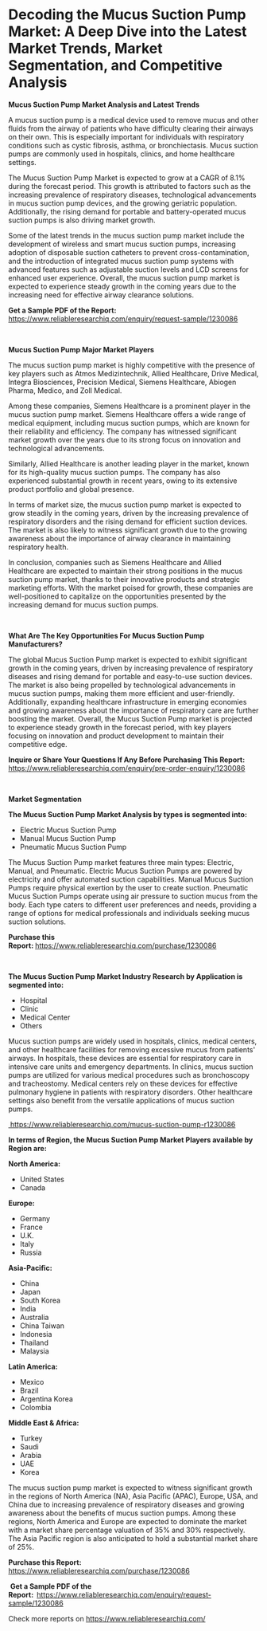 <p><h1>Decoding the Mucus Suction Pump Market: A Deep Dive into the Latest Market Trends, Market Segmentation, and Competitive Analysis</h1></p><p><strong>Mucus Suction Pump Market Analysis and Latest Trends</strong></p>
<p><p>A mucus suction pump is a medical device used to remove mucus and other fluids from the airway of patients who have difficulty clearing their airways on their own. This is especially important for individuals with respiratory conditions such as cystic fibrosis, asthma, or bronchiectasis. Mucus suction pumps are commonly used in hospitals, clinics, and home healthcare settings.</p><p>The Mucus Suction Pump Market is expected to grow at a CAGR of 8.1% during the forecast period. This growth is attributed to factors such as the increasing prevalence of respiratory diseases, technological advancements in mucus suction pump devices, and the growing geriatric population. Additionally, the rising demand for portable and battery-operated mucus suction pumps is also driving market growth.</p><p>Some of the latest trends in the mucus suction pump market include the development of wireless and smart mucus suction pumps, increasing adoption of disposable suction catheters to prevent cross-contamination, and the introduction of integrated mucus suction pump systems with advanced features such as adjustable suction levels and LCD screens for enhanced user experience. Overall, the mucus suction pump market is expected to experience steady growth in the coming years due to the increasing need for effective airway clearance solutions.</p></p>
<p><strong>Get a Sample PDF of the Report:&nbsp;</strong> <a href="https://www.reliableresearchiq.com/enquiry/request-sample/1230086">https://www.reliableresearchiq.com/enquiry/request-sample/1230086</a></p>
<p>&nbsp;</p>
<p><strong>Mucus Suction Pump Major Market Players</strong></p>
<p><p>The mucus suction pump market is highly competitive with the presence of key players such as Atmos Medizintechnik, Allied Healthcare, Drive Medical, Integra Biosciences, Precision Medical, Siemens Healthcare, Abiogen Pharma, Medico, and Zoll Medical.</p><p>Among these companies, Siemens Healthcare is a prominent player in the mucus suction pump market. Siemens Healthcare offers a wide range of medical equipment, including mucus suction pumps, which are known for their reliability and efficiency. The company has witnessed significant market growth over the years due to its strong focus on innovation and technological advancements.</p><p>Similarly, Allied Healthcare is another leading player in the market, known for its high-quality mucus suction pumps. The company has also experienced substantial growth in recent years, owing to its extensive product portfolio and global presence.</p><p>In terms of market size, the mucus suction pump market is expected to grow steadily in the coming years, driven by the increasing prevalence of respiratory disorders and the rising demand for efficient suction devices. The market is also likely to witness significant growth due to the growing awareness about the importance of airway clearance in maintaining respiratory health.</p><p>In conclusion, companies such as Siemens Healthcare and Allied Healthcare are expected to maintain their strong positions in the mucus suction pump market, thanks to their innovative products and strategic marketing efforts. With the market poised for growth, these companies are well-positioned to capitalize on the opportunities presented by the increasing demand for mucus suction pumps.</p></p>
<p>&nbsp;</p>
<p><strong>What Are The Key Opportunities For Mucus Suction Pump Manufacturers?</strong></p>
<p><p>The global Mucus Suction Pump market is expected to exhibit significant growth in the coming years, driven by increasing prevalence of respiratory diseases and rising demand for portable and easy-to-use suction devices. The market is also being propelled by technological advancements in mucus suction pumps, making them more efficient and user-friendly. Additionally, expanding healthcare infrastructure in emerging economies and growing awareness about the importance of respiratory care are further boosting the market. Overall, the Mucus Suction Pump market is projected to experience steady growth in the forecast period, with key players focusing on innovation and product development to maintain their competitive edge.</p></p>
<p><strong>Inquire or Share Your Questions If Any Before Purchasing This Report:</strong> <a href="https://www.reliableresearchiq.com/enquiry/pre-order-enquiry/1230086">https://www.reliableresearchiq.com/enquiry/pre-order-enquiry/1230086</a></p>
<p>&nbsp;</p>
<p><strong>Market Segmentation</strong></p>
<p><strong>The Mucus Suction Pump Market Analysis by types is segmented into:</strong></p>
<p><ul><li>Electric Mucus Suction Pump</li><li>Manual Mucus Suction Pump</li><li>Pneumatic Mucus Suction Pump</li></ul></p>
<p><p>The Mucus Suction Pump market features three main types: Electric, Manual, and Pneumatic. Electric Mucus Suction Pumps are powered by electricity and offer automated suction capabilities. Manual Mucus Suction Pumps require physical exertion by the user to create suction. Pneumatic Mucus Suction Pumps operate using air pressure to suction mucus from the body. Each type caters to different user preferences and needs, providing a range of options for medical professionals and individuals seeking mucus suction solutions.</p></p>
<p><strong>Purchase this Report:&nbsp;</strong><a href="https://www.reliableresearchiq.com/purchase/1230086">https://www.reliableresearchiq.com/purchase/1230086</a></p>
<p>&nbsp;</p>
<p><strong>The Mucus Suction Pump Market Industry Research by Application is segmented into:</strong></p>
<p><ul><li>Hospital</li><li>Clinic</li><li>Medical Center</li><li>Others</li></ul></p>
<p><p>Mucus suction pumps are widely used in hospitals, clinics, medical centers, and other healthcare facilities for removing excessive mucus from patients' airways. In hospitals, these devices are essential for respiratory care in intensive care units and emergency departments. In clinics, mucus suction pumps are utilized for various medical procedures such as bronchoscopy and tracheostomy. Medical centers rely on these devices for effective pulmonary hygiene in patients with respiratory disorders. Other healthcare settings also benefit from the versatile applications of mucus suction pumps.</p></p>
<p><a href="https://www.reliableresearchiq.com/mucus-suction-pump-r1230086">&nbsp;https://www.reliableresearchiq.com/mucus-suction-pump-r1230086</a></p>
<p><strong>In terms of Region, the Mucus Suction Pump Market Players available by Region are:</strong></p>
<p>
    <p> <strong> North America: </strong>
        <ul>
            <li>United States</li>
            <li>Canada</li>
        </ul>
        </p> 
    <p> <strong> Europe: </strong>
        <ul>
            <li>Germany</li>
            <li>France</li>
            <li>U.K.</li>
            <li>Italy</li>
            <li>Russia</li>
        </ul>
        </p> 
    <p> <strong> Asia-Pacific: </strong>
        <ul>
            <li>China</li>
            <li>Japan</li>
            <li>South Korea</li>
            <li>India</li>
            <li>Australia</li>
            <li>China Taiwan</li>
            <li>Indonesia</li>
            <li>Thailand</li>
            <li>Malaysia</li>
        </ul>
        </p> 
    <p> <strong> Latin America: </strong>
        <ul>
            <li>Mexico</li>
            <li>Brazil</li>
            <li>Argentina Korea</li>
            <li>Colombia</li>
        </ul>
        </p> 
    <p> <strong> Middle East & Africa: </strong>
        <ul>
            <li>Turkey</li>
            <li>Saudi</li>
            <li>Arabia</li>
            <li>UAE</li>
            <li>Korea</li>
        </ul>
    </p>
    </p>
<p><p>The mucus suction pump market is expected to witness significant growth in the regions of North America (NA), Asia Pacific (APAC), Europe, USA, and China due to increasing prevalence of respiratory diseases and growing awareness about the benefits of mucus suction pumps. Among these regions, North America and Europe are expected to dominate the market with a market share percentage valuation of 35% and 30% respectively. The Asia Pacific region is also anticipated to hold a substantial market share of 25%.</p></p>
<p><strong>Purchase this Report: </strong><a href="https://www.reliableresearchiq.com/purchase/1230086">https://www.reliableresearchiq.com/purchase/1230086</a></p>
<p>&nbsp;<strong>Get a Sample PDF of the Report:&nbsp;&nbsp;</strong><a href="https://www.reliableresearchiq.com/enquiry/request-sample/1230086">https://www.reliableresearchiq.com/enquiry/request-sample/1230086</a></p>
<p><strong></strong></p>
<p>Check more reports on <a href="https://www.reliableresearchiq.com/">https://www.reliableresearchiq.com/</a></p>